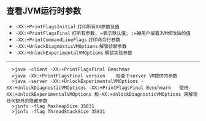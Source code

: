 ## 查看JVM运行时参数  
  - `-XX:+PrintFlagsInitial`     `打印所有XX参数及值`  
  - `-XX:+PrintFlagsFinal`       `打所有参数, =表示默认值; :=被用户或者JVM修改后的值`  
  - `-XX:+PrintCommandLineFlags`  `打印命令行参数`  
  - `-XX:+UnlockDiagnosticVMOptions` `解锁诊断参数`  
  - `-XX:+UnlockExperimentalVMOptions`  `解锁实验参数`  
  ---
      >java -client -XX:+PrintFlagsFinal Benchmar  
      >java -XX:+PrintFlagsFinal version    检查下server VM提供的参数
      >java -server -XX:+UnlockExperimentalVMOptions -XX:+UnlockDiagnosticVMOptions -XX:+PrintFlagsFinal Benchmark   使用-XX:+UnlockExperimentalVMOptions 和-XX:+UnlockDiagnosticVMOptions 来解锁任何额外的隐藏参数
      >jinfo -flag MaxHeapSize 35831  
      >jinfo -flag ThreadStackSize 35831